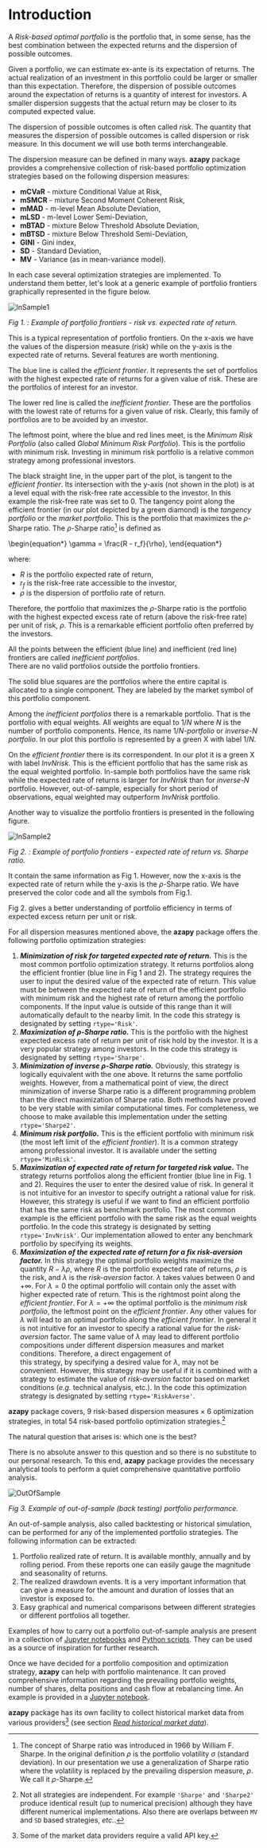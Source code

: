 
# Introduction

A *Risk-based optimal portfolio* is the
portfolio that, in some sense, has the best combination between the expected
returns and the dispersion of possible outcomes.

Given a portfolio, we can
estimate ex-ante is its expectation of returns.
The actual realization of
an investment in this portfolio could be larger or smaller than this
expectation. Therefore, the dispersion of possible
outcomes around the expectation of returns is a quantity of interest
for investors.
A smaller dispersion suggests that the actual
return may be closer to its computed expected value.

The dispersion of possible outcomes is often called
*risk*.
The quantity that measures the dispersion of possible outcomes is called
dispersion
or risk measure. In this document we will use both terms
interchangeable.

The dispersion measure can be defined in many ways. **azapy** package
provides a comprehensive collection of risk-based portfolio optimization
strategies based on the following dispersion measures:

* **mCVaR** - mixture Conditional Value at Risk,
* **mSMCR** - mixture Second Moment Coherent Risk,
* **mMAD** - m-level Mean Absolute Deviation,
* **mLSD** - m-level Lower Semi-Deviation,
* **mBTAD** - mixture Below Threshold Absolute Deviation,
* **mBTSD** - mixture Below Threshold Semi-Deviation,
* **GINI** - Gini index,
* **SD** - Standard Deviation,
* **MV** - Variance (as in mean-variance model).


In each case several optimization strategies are implemented. To
understand them better, let's look at a generic example of portfolio frontiers
graphically represented in the figure below.


![InSample1](../graphics/frontiers_1.png)

_Fig 1. : Example of portfolio frontiers - risk vs. expected rate of return._


This is a typical representation of portfolio frontiers. On the x-axis we
have the values of the dispersion measure (risk) while on the y-axis
is the expected rate of returns. Several features are worth mentioning.

The blue line is called the *efficient frontier*. It represents
the set of portfolios with the highest expected rate of returns for a
given value of risk. These are the portfolios of interest for an investor.

The lower
red line is called the *inefficient frontier*. These are the portfolios
with the lowest rate of returns for a given value of risk. Clearly, this
family of portfolios are to be avoided by an investor.

The leftmost point, where the blue and red lines meet, is the
*Minimum Risk Portfolio* (also called *Global Minimum Risk Portfolio*).
This is the portfolio with minimum risk. Investing
in minimum risk portfolio is a relative common strategy among
professional investors.

The black straight line, in the upper part of the plot, is tangent to the
*efficient frontier*. Its intersection with the y-axis (not shown in the plot)
is at a level equal with the risk-free rate accessible to the investor.
In this example the risk-free rate was set to 0. The
tangency point along the efficient frontier (in our plot depicted by a green
diamond) is the
*tangency portfolio* or the *market portfolio*. This is the portfolio
that maximizes the $\rho$-Sharpe ratio.
The $\rho$-Sharpe ratio[^sharpe] is defined as

\begin{equation*}
  \gamma = \frac{R - r_f}{\rho},
\end{equation*}

where:

* $R$ is the portfolio expected rate of return,
* $r_f$ is the risk-free rate accessible to the investor,
* $\rho$ is the dispersion of portfolio rate of return.

Therefore, the portfolio that maximizes the $\rho$-Sharpe ratio is the portfolio
with the highest expected excess rate of return (above the risk-free rate)
per unit of risk, $\rho$.
This is a remarkable efficient portfolio often preferred by
the investors.

All the points between the efficient (blue line) and
inefficient (red line) frontiers are called *inefficient portfolios*.  
There are no valid portfolios outside the portfolio frontiers.

The solid blue squares are the portfolios where the
entire capital is allocated to a single component. They are labeled by
the market symbol of this portfolio component.

Among the *inefficient portfolios* there is a remarkable portfolio. That is
the portfolio with equal weights. All weights
are equal to $1/N$ where $N$ is the number of portfolio
components. Hence, its name $1/N$*-portfolio* or *inverse-N portfolio*.
In our plot this portfolio is represented by a green X with label $1/N$.

On the *efficient frontier* there is its correspondent. In our plot
it is a green X with label *InvNrisk*. This is the efficient portfolio
that has the same risk as the equal weighted portfolio.
In-sample both portfolios have the same risk while
the expected rate of returns is larger for *InvNrisk*  than
for *inverse-N* portfolio. However, out-of-sample, especially for short
period of observations, equal weighted may outperform *InvNrisk* portfolio.

Another way to visualize the portfolio frontiers is presented in the following
figure.

![InSample2](../graphics/frontiers_2.png)

_Fig 2. : Example of portfolio frontiers - expected rate of return vs. Sharpe ratio._

It contain the same information as Fig 1. However, now the
x-axis is the expected rate of return while the y-axis is the
$\rho$-Sharpe ratio.
We have preserved the color code and all the symbols from Fig.1.

Fig 2. gives a better understanding of portfolio efficiency in terms of
expected excess return per unit or risk.


For all dispersion measures mentioned above, the **azapy** package offers
the following portfolio optimization strategies:

1. **_Minimization of risk for targeted expected rate of return._** This is
the most common portfolio optimization strategy. It returns portfolios
along the efficient frontier (blue line in Fig 1 and 2).
The strategy requires the user to
input the desired value of the expected rate of return. This value must be
between the expected rate of return of the efficient portfolio with minimum
risk and the highest rate of return among the portfolio components. If
the input value is outside of this range than it will automatically default
to the nearby limit. In the code this strategy is designated by setting
`rtype='Risk'`.
2. **_Maximization of $\rho$-Sharpe ratio._** This is the portfolio with the highest
expected excess rate of return per unit of risk hold by the investor. It is a
very popular strategy among investors.
In the code this strategy is designated by setting `rtype='Sharpe'`.
3. **_Minimization of inverse $\rho$-Sharpe ratio._** Obviously, this strategy is
logically equivalent with the one above. It returns the same portfolio
weights. However, from a mathematical point of view, the direct
minimization of inverse Sharpe ratio is a different programming problem
than the direct maximization of Sharpe ratio.
Both methods have proved to be very stable with similar
computational times. For completeness, we choose
to make available this implementation under the setting `rtype='Sharpe2'`.
4. **_Minimum risk portfolio._** This is the efficient portfolio with
minimum risk (the most left limit of the *efficient frontier*). It is
a common strategy among professional investor. It is available
under the setting `rtype='MinRisk'`.
5. **_Maximization of expected rate of return for targeted risk value._**
The strategy returns portfolios along the efficient frontier (blue line
in Fig. 1 and 2). Requires the user to enter the desired value of risk.
In general it is not intuitive for an investor to specify outright a rational
value for risk. However, this strategy is useful if we want to
find an efficient portfolio that has the same risk as  benchmark
portfolio. The most common example is the efficient portfolio
with the same risk as the equal weights portfolio. In the code this
strategy is designated by setting `rtype='InvNrisk'`. Our
implementation allowed to enter any benchmark portfolio by specifying
its weights.
6. **_Maximization of the expected rate of return for a fix risk-aversion factor._**
In this strategy the optimal portfolio weights
maximize the quantity $R -\lambda \rho$, where $R$ is the portfolio
expected rate of returns, $\rho$ is the risk, and $\lambda$ is
the *risk-aversion* factor. $\lambda$ takes values between $0$ and
$+\infty$. For $\lambda=0$ the optimal portfolio will contain only the
asset with higher expected rate of return. This is the rightmost
point along the *efficient frontier*. For $\lambda=+\infty$ the optimal
portfolio is the *minimum risk portfolio*, the leftmost point on
the *efficient frontier*. Any other values for $\lambda$ will lead to an
optimal portfolio along the *efficient frontier*. In general it is
not intuitive for an investor to specify a rational value
for the *risk-aversion* factor. The same value of $\lambda$ may lead
to different portfolio compositions under different dispersion
measures and market conditions. Therefore, a direct engagement of  
this strategy, by specifying a desired value for $\lambda$, may not
be convenient. However, this strategy may be useful if it is combined
with a strategy to estimate the value of *risk-aversion* factor based on
market conditions (*e.g.* technical analysis, etc.).
In the code this optimization strategy is designated by setting
`rtype='RiskAverse'`.


**azapy** package covers, 9 risk-based dispersion measures $\times$ 6
optimization strategies,
in total 54 risk-based portfolio optimization strategies.[^strat]

The natural question that arises is: which one is the best?

There is no absolute answer to this question and so there is no
substitute to our personal research. To this end, **azapy** package
provides the necessary
analytical tools to perform a quiet comprehensive quantitative portfolio
analysis.

![OutOfSample](../graphics/Portfolio_1.png)

_Fig 3. Example of out-of-sample (back testing) portfolio performance._

An out-of-sample analysis, also called backtesting or historical simulation,
can be performed for any of the implemented portfolio
strategies. The following information can be extracted:
1. Portfolio realized rate of return. It is available monthly, annually
and by rolling period. From these reports one can easily gauge the magnitude and
seasonality of returns.
2. The realized drawdown events. It is a very important information that can
give a measure for the amount and duration of losses that an investor is
exposed to.
3. Easy graphical and numerical comparisons between different strategies or
different portfolios all together.

Examples of how to carry out a portfolio out-of-sample analysis are present
in a collection of
[Jupyter notebooks](https://github.com/Mircea-MMXXI/azapy/tree/main/jpy_scripts)
and [Python scripts](https://github.com/Mircea-MMXXI/azapy/tree/main/scripts/portfolios).
They can be used as a source of inspiration for further research.

Once we have decided for a portfolio composition and optimization strategy,
**azapy** can help with portfolio maintenance. It can proved comprehensive
information regarding the prevailing portfolio weights, number of shares,
delta positions and cash flow at rebalancing time.
An example is provided in a
[Jupyter notebook](https://github.com/Mircea-MMXXI/azapy/blob/main/jpy_scripts/Rebalance_example.ipynb).

**azapy** package has its own facility to collect historical market data from
various providers[^apikey]
(see section [*Read historical market data*](./Util_readMkT.html#HistMkTData)).




[^sharpe]: The concept of Sharpe ratio was introduced in
1966 by William F. Sharpe.
In the original definition $\rho$ is the portfolio volatility $\sigma$
(standard deviation).
In our presentation we use a generalization of Sharpe ratio where the
volatility is replaced by the prevailing dispersion
measure, $\rho$. We call it $\rho$-Sharpe.

[^strat]: Not all strategies are independent. For example `'Sharpe'` and
`'Sharpe2'` produce identical result (up to numerical precision) although
they have different numerical implementations. Also there are overlaps between
`MV` and `SD` based strategies, *etc.*.

[^apikey]: Some of the market data providers require a valid API key.
